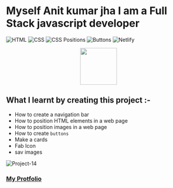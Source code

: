 # Myself Anit kumar jha I am a Full Stack javascript developer 
![HTML](https://img.shields.io/badge/-HTML-red)
![CSS](https://img.shields.io/badge/-CSS-brightgreen)
![CSS Positions](https://img.shields.io/badge/-CSS%20Positions-blue)
![Buttons](https://img.shields.io/badge/-Buttons-orange)
![Netlify](https://img.shields.io/badge/-Netlify-green)


<div id="header" align="center">
  <img src="https://media.giphy.com/media/M9gbBd9nbDrOTu1Mqx/giphy.gif" width="100"/>
</div>

## What I learnt by creating this project :-

- How to create a navigation bar
- How to position HTML elements in a web page
- How to position images in a web page
- How to create `buttons`
- Make a cards
- Fab Icon
- sav images


![Project-14](./2.gig)


### [**My  Protfolio**](https://anitjha.netlify.app/)








